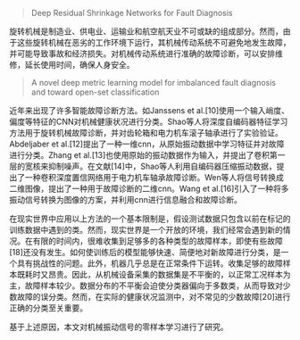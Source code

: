 > Deep Residual Shrinkage Networks for Fault Diagnosis

旋转机械是制造业、供电业、运输业和航空航天业不可或缺的组成部分。然而，由于这些旋转机械在恶劣的工作环境下运行，其机械传动系统不可避免地发生故障，并可能导致事故和经济损失。对机械传动系统进行准确的故障诊断，可以安排维修，延长使用时间，确保人身安全。

> A novel deep metric learning model for imbalanced fault diagnosis and toward open-set classification

近年来出现了许多智能故障诊断方法。如Janssens et  al.[10]使用一个输入峭度、偏度等特征的CNN对机械健康状况进行分类。Shao等人将深度自编码器特征学习方法用于旋转机械故障诊断，并对齿轮箱和电力机车滚子轴承进行了实验验证。Abdeljaber et al.[12]提出了一种一维cnn，从原始振动数据中学习特征并对故障进行分类。Zhang et  al.[13]也使用原始的振动数据作为输入，并提出了卷积第一层的宽核来抑制噪声。在文献[14]中，Shao等人利用自编码器压缩振动数据，提出了一种卷积深度置信网络用于电力机车轴承故障诊断。Wen等人将信号转换成二维图像，提出了一种用于故障诊断的二维cnn。Wang  et al.[16]引入了一种将多振动信号转换为图像的方案，并利用cnn进行信息融合和故障诊断。

在现实世界中应用以上方法的一个基本限制是，假设测试数据只包含以前在标记的训练数据中遇到的类。然而，现实世界是一个开放的环境，我们经常会遇到新的情况。在有限的时间内，很难收集到足够多的各种类型的故障样本，即使有些故障[18]还没有发生。如何使训练后的模型能够快速、简便地对新故障进行分类，是一个具有挑战性的问题。此外，机器几乎总是在正常条件下运转。收集足够的故障样本既耗时又昂贵。因此，从机械设备采集的数据集是不平衡的，以正常工况样本为主，故障样本较少。数据分布的不平衡会迫使分类器偏向于多数类，从而导致对少数故障的误分类。然而，在实际的健康状况监测中，对不常见的少数故障[20]进行正确的分类至关重要。

基于上述原因，本文对机械振动信号的零样本学习进行了研究。